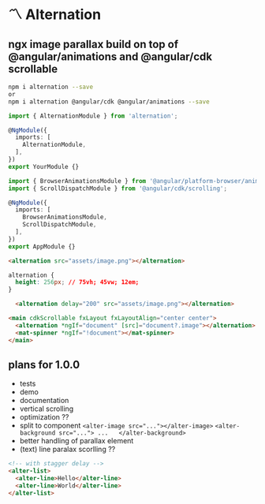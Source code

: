 # 〽️ Alternation 

## ngx image parallax build on top of @angular/animations and @angular/cdk scrollable

```bash
npm i alternation --save
or
npm i alternation @angular/cdk @angular/animations --save
```

```ts
import { AlternationModule } from 'alternation';

@NgModule({
  imports: [
    AlternationModule,
  ],
})
export YourModule {}
```

```ts
import { BrowserAnimationsModule } from '@angular/platform-browser/animations';
import { ScrollDispatchModule } from '@angular/cdk/scrolling';

@NgModule({
  imports: [
    BrowserAnimationsModule,
    ScrollDispatchModule,
  ],
})
export AppModule {}
```

```html
<alternation src="assets/image.png"></alternation>
```

```css
alternation {
  height: 256px; // 75vh; 45vw; 12em;
}
```

```html
  <alternation delay="200" src="assets/image.png"></alternation>
```

```html
<main cdkScrollable fxLayout fxLayoutAlign="center center">
  <alternation *ngIf="document" [src]="document?.image"></alternation>
  <mat-spinner *ngIf="!document"></mat-spinner>
</main>
```

## plans for 1.0.0
- tests
- demo
- documentation
- vertical scrolling
- optimization ??
- split to component 
  `<alter-image src="..."></alter-image>` 
  `<alter-background src="...">
    ...  
  </alter-background>`
- better handling of parallax element
- (text) line paralax scorlling  ??
```html
<!-- with stagger delay -->
<alter-list>
  <alter-line>Hello</alter-line>
  <alter-line>World</alter-line>
</alter-list>
```
